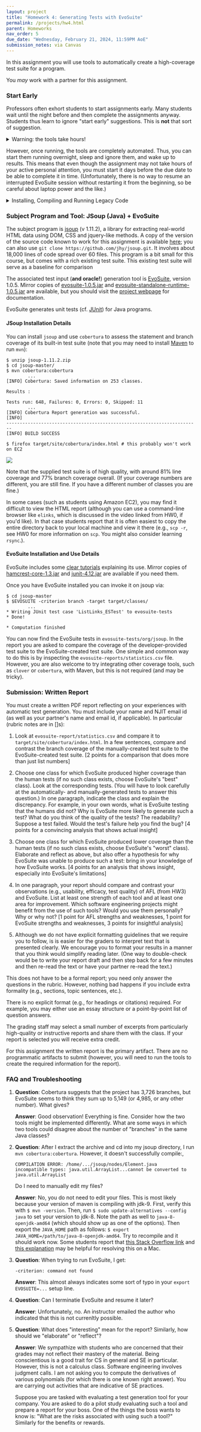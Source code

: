 ```yaml
---
layout: project
title: "Homework 4: Generating Tests with EvoSuite"
permalink: /projects/hw4.html
parent: Homeworks
nav_order: 5
due_date: "Wednesday, February 21, 2024, 11:59PM AoE"
submission_notes: via Canvas
---
```


In this assignment you will use tools to automatically create a high-coverage test suite for a program.

You _may_ work with a partner for this assignment.

### Start Early

Professors often exhort students to start assignments early. Many students wait until the night before and then complete the assignments anyway. Students thus learn to ignore "start early" suggestions. This is **not** that sort of suggestion.

<details markdown="block">
  <summary>
    Warning: the tools take hours!
  </summary>  
The tools you must use for this assignment **literally** take
**multiple hours** to run. Some students reported that it took over 14
hours to run! (However, others were able to finish in about five
minutes. Regardless of when you finish, everything is fine.) Even if
you are fast and can finish your work at the last minute, the tools
are not and can not. On a high-powered multi-core rack-mounted
RAID-storage test machine it took 1.25 hours to run the EvoSuite tool.
However, as soon as you get
enough data (see below) you can stop early (just press Ctrl-C).
</details>

However, once running, the tools are completely automated. Thus, you
can start them running overnight, sleep and ignore them, and wake up
to results. This means that even though the assignment may not take
hours of your active personal attention, you must start it days before
the due date to be able to complete it in time. (Unfortunately, there is
no way to resume an interrupted EvoSuite session without restarting it
from the beginning, so be careful about laptop power and the like.)

<details markdown="block">
<summary>Installing, Compiling and Running Legacy Code</summary>
It is **your responsibility** to download, compile, and run the subject programs in this assignment (and the other assignments in this course). Getting the code to work is **part of the assignment**. You can post on the forum for help and compare notes bemoaning various architectures (e.g., windows vs. mac vs. linux, etc.). Ultimately, however, it is your responsibility to read the documentation for these programs and utilities and use some elbow grease to make them work.
</details>

### Subject Program and Tool: JSoup (Java) + EvoSuite

The subject program is [jsoup](https://jsoup.org/) (v 1.11.2), a library for extracting
real-world HTML data using DOM, CSS and jquery-like methods. A copy of
the version of the source code known to work for this assignment is
available [here](TODO); you can also use `git clone https://github.com/jhy/jsoup.git`.
It involves about 18,000 lines of
code spread over 60 files. This program is a bit small for this
course, but comes with a rich existing test suite. This existing test
suite will serve as a baseline for comparison

The associated test input (**and oracle!**) generation tool is [EvoSuite](https://en.wikipedia.org/wiki/EvoSuite), version 1.0.5.
Mirror copies of [evosuite-1.0.5.jar](TODO) and [evosuite-standalone-runtime-1.0.5.jar](TODO) are available, but you should visit the [project webpage](http://www.evosuite.org/) for documentation.

EvoSuite generates unit tests (cf. [JUnit](https://en.wikipedia.org/wiki/JUnit)) for Java programs.

#### JSoup Installation Details

You can install `jsoup` and use `cobertura` to assess the statement and branch coverage of its built-in test suite
(note that you may need to install [Maven](TODO) to run `mvn`):
```
$ unzip jsoup-1.11.2.zip
$ cd jsoup-master/
$ mvn cobertura:cobertura
        ...
[INFO] Cobertura: Saved information on 253 classes.

Results :

Tests run: 648, Failures: 0, Errors: 0, Skipped: 11
        ...
[INFO] Cobertura Report generation was successful.
[INFO]
------------------------------------------------------------------------
[INFO] BUILD SUCCESS

$ firefox target/site/cobertura/index.html # this probably won't work on EC2
```

![](../assets/jsoup-cobertura.png)

Note that the supplied test suite is of high quality, with around 81%
line coverage and 77% branch coverage overall. (If your coverage
numbers are different, you are still fine. If you have a different
number of classes you are fine.)

In some cases (such as students using Amazon EC2), you may find it
difficult to view the HTML report (although you can use a command-line
browser like `elinks`, which is discussed in the video linked from HW0, if you'd like).
In that case students report that it is often easiest to
copy the entire directory back to your local machine and view it there
(e.g., `scp -r`, see HW0 for more information on `scp`. You might also
consider learning `rsync`.).

#### EvoSuite Installation and Use Details

EvoSuite includes some [clear tutorials](http://www.evosuite.org/documentation/tutorial-part-1/) explaining its use.
Mirror copies of [hamcrest-core-1.3.jar](TODO) and [junit-4.12.jar](TODO) are available if you need them.

Once you have EvoSuite installed you can invoke it on jsoup via:
```
$ cd jsoup-master 
$ $EVOSUITE -criterion branch -target target/classes/
        ...
* Writing JUnit test case 'ListLinks_ESTest' to evosuite-tests
* Done!

* Computation finished
```

You can now find the EvoSuite tests in `evosuite-tests/org/jsoup`. In
the report you are asked to compare the coverage of the
developer-provided test suite to the EvoSuite-created test suite. One
simple and common way to do this is by inspecting the
`evosuite-reports/statistics.csv` file. However, you are also welcome to
try integrating other coverage tools, such as `clover` or `cobertura`,
with Maven, but this is not required (and may be tricky).

### Submission: Written Report

You must create a written PDF report reflecting on your experiences with automatic test generation. You must include your name and NJIT email id (as well as your partner's name and email id, if applicable). In particular (rubric notes are in []s):

1. Look at `evosuite-report/statistics.csv` and compare it to `target/site/cobertura/index.html`. In a few sentences, compare and contrast the branch coverage of the manually-created test suite to the EvoSuite-created test suite.
[2 points for a comparison that does more than just list numbers]

2. Choose one class for which EvoSuite produced higher coverage than the human tests (if no such class exists, choose EvoSuite's "best" class). Look at the corresponding tests. (You will have to look carefully at the automatically- and manually-generated tests to answer this question.) In one paragraph, indicate the class and explain the discrepancy. For example, in your own words, what is EvoSuite testing that the humans did not? Why is EvoSuite more likely to generate such a test? What do you think of the quality of the tests? The readability? Suppose a test failed. Would the test's failure help you find the bug?
[4 points for a convincing analysis that shows actual insight]

3. Choose one class for which EvoSuite produced lower coverage than the human tests (if no such class exists, choose EvoSuite's "worst" class). Elaborate and reflect as above, but also offer a hypothesis for why EvoSuite was unable to produce such a test: bring in your knowledge of how EvoSuite works.
[4 points for an analysis that shows insight, especially into EvoSuite's limitations]

4. In one paragraph, your report should compare and contrast your observations (e.g., usability, efficacy, test quality) of AFL (from HW3) and EvoSuite. List at least one strength of each tool and at least one area for improvement. Which software engineering projects might benefit from the use of such tools? Would you use them personally? Why or why not?
[1 point for AFL strengths and weaknesses, 1 point for EvoSuite strengths and weaknesses, 3 points for insightful analysis]

5. Although we do not have explicit formatting guidelines that we require you to follow, is is easier for the graders to interpret text that is presented clearly. We encourage you to format your results in a manner that you think would simplify reading later. (One way to double-check would be to write your report draft and then step back for a few minutes and then re-read the text or have your partner re-read the text.)

This does not have to be a formal report; you need only answer the questions in the rubric. However, nothing bad happens if you include extra formality (e.g., sections, topic sentences, etc.).

There is no explicit format (e.g., for headings or citations) required. For example, you may either use an essay structure or a point-by-point list of question answers.

The grading staff may select a small number of excerpts from particularly high-quality or instructive reports and share them with the class. If your report is selected you will receive extra credit.

For this assignment the written report is the primary artifact. There are no programmatic artifacts to submit (however, you will need to run the tools to create the required information for the report).

### FAQ and Troubleshooting

1. **Question**: Cobertura suggests that the project has 3,726 branches, but EvoSuite seems to think they sum up to 5,149 (or 4,985, or any other number). What gives?

    **Answer**: Good observation! Everything is fine. Consider how the two tools might be implemented differently. What are some ways in which two tools could disagree about the number of "branches" in the same Java classes?

2. **Question**: After I extract the archive and cd into my jsoup directory, I run `mvn cobertura:cobertura`. However, it doesn't successfully compile:,
    ```
    COMPILATION ERROR: /home/.../jsoup/nodes/Element.java 
    incompatible types: java.util.ArrayList...cannot be converted to java.util.ArrayList
    ```

    Do I need to manually edit my files?

    **Answer**: No, you do not need to edit your files. This is most likely because your version of maven is compiling with jdk-9. First, verify this with `$ mvn -version`. Then, run `$ sudo update-alternatives --config java` to set your version to jdk-8. Note the path as well to `java-8-openjdk-amd64` (which should show up as one of the options). Then export the `JAVA_HOME` path as follows: `$ export JAVA_HOME=/path/to/java-8-openjdk-amd64`. Try to recompile and it should work now. Some students report that [this Stack Overflow link](https://stackoverflow.com/questions/18144660/what-is-path-of-jdk-on-mac) and [this explanation](http://www.sajeconsultants.com/how-to-set-java_home-on-mac-os-x/) may be helpful for resolving this on a Mac.

3. **Question**: When trying to run EvoSuite, I get:
    ```
    -criterion: command not found
    ```
    
    **Answer**: This almost always indicates some sort of typo in your `export EVOSUITE=...` setup line.

4. **Question**: Can I terminatie EvoSuite and resume it later?

    **Answer**: Unfortunately, no. An instructor emailed the author who indicated that this is not currenltly possible.

5. **Question**: What does "interesting" mean for the report? Similarly, how should we "elaborate" or "reflect"?

    **Answer**: We sympathize with students who are concerned that their grades may not reflect their mastery of the material. Being conscientious is a good trait for CS in general and SE in particular. However, this is not a calculus class. Software engineering involves judgment calls. I am not asking you to compute the derivatives of various polynomials (for which there is one known right answer). You are carrying out activities that are indicative of SE practices.

    Suppose you are tasked with evaluating a test generation tool for your company. You are asked to do a pilot study evaluating such a tool and prepare a report for your boss. One of the things the boss wants to know is: "What are the risks associated with using such a tool?" Similarly for the benefits or rewards.
